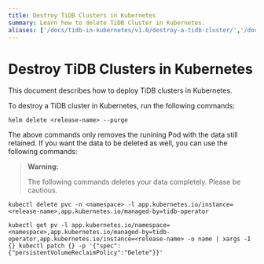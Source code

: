 ```yaml
---
title: Destroy TiDB Clusters in Kubernetes
summary: Learn how to delete TiDB Cluster in Kubernetes.
aliases: ['/docs/tidb-in-kubernetes/v1.0/destroy-a-tidb-cluster/','/docs/dev/tidb-in-kubernetes/maintain/destroy-tidb-cluster/','/docs/v3.1/tidb-in-kubernetes/maintain/destroy-tidb-cluster/','/docs/v3.0/tidb-in-kubernetes/maintain/destroy-tidb-cluster/']
---
```


# Destroy TiDB Clusters in Kubernetes

This document describes how to deploy TiDB clusters in Kubernetes.

To destroy a TiDB cluster in Kubernetes, run the following commands:


```shell
helm delete <release-name> --purge
```

The above commands only removes the runining Pod with the data still retained. If you want the data to be deleted as well, you can use the following commands:

> **Warning:**
>
> The following commands deletes your data completely. Please be cautious.


```shell
kubectl delete pvc -n <namespace> -l app.kubernetes.io/instance=<release-name>,app.kubernetes.io/managed-by=tidb-operator
```


```shell
kubectl get pv -l app.kubernetes.io/namespace=<namespace>,app.kubernetes.io/managed-by=tidb-operator,app.kubernetes.io/instance=<release-name> -o name | xargs -I {} kubectl patch {} -p '{"spec":{"persistentVolumeReclaimPolicy":"Delete"}}'
```
